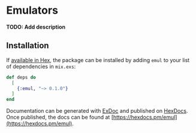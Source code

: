 # Emulators

**TODO: Add description**

## Installation

If [available in Hex](https://hex.pm/docs/publish), the package can be installed
by adding `emul` to your list of dependencies in `mix.exs`:

```elixir
def deps do
  [
    {:emul, "~> 0.1.0"}
  ]
end
```

Documentation can be generated with [ExDoc](https://github.com/elixir-lang/ex_doc)
and published on [HexDocs](https://hexdocs.pm). Once published, the docs can
be found at [https://hexdocs.pm/emul](https://hexdocs.pm/emul).

